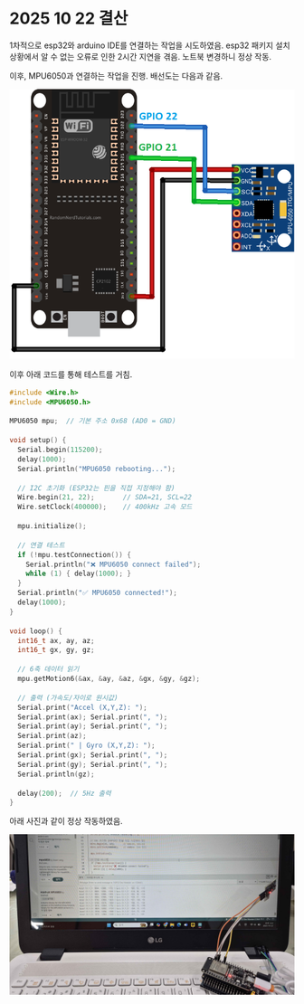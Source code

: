 # 2025 10 22 결산

1차적으로 esp32와 arduino IDE를 연결하는 작업을 시도하였음.
esp32 패키지 설치 상황에서 알 수 없는 오류로 인한 2시간 지연을 겪음.
노트북 변경하니 정상 작동.

이후, MPU6050과 연결하는 작업을 진행.
배선도는 다음과 같음.

![배선도](./img/MPU6050_ESP32_Wiring.webp)

이후 아래 코드를 통해 테스트를 거침.

```cpp
#include <Wire.h>
#include <MPU6050.h>

MPU6050 mpu;  // 기본 주소 0x68 (AD0 = GND)

void setup() {
  Serial.begin(115200);
  delay(1000);
  Serial.println("MPU6050 rebooting...");

  // I2C 초기화 (ESP32는 핀을 직접 지정해야 함)
  Wire.begin(21, 22);       // SDA=21, SCL=22
  Wire.setClock(400000);    // 400kHz 고속 모드

  mpu.initialize();

  // 연결 테스트
  if (!mpu.testConnection()) {
    Serial.println("❌ MPU6050 connect failed");
    while (1) { delay(1000); }
  }
  Serial.println("✅ MPU6050 connected!");
  delay(1000);
}

void loop() {
  int16_t ax, ay, az;
  int16_t gx, gy, gz;

  // 6축 데이터 읽기
  mpu.getMotion6(&ax, &ay, &az, &gx, &gy, &gz);

  // 출력 (가속도/자이로 원시값)
  Serial.print("Accel (X,Y,Z): ");
  Serial.print(ax); Serial.print(", ");
  Serial.print(ay); Serial.print(", ");
  Serial.print(az);
  Serial.print(" | Gyro (X,Y,Z): ");
  Serial.print(gx); Serial.print(", ");
  Serial.print(gy); Serial.print(", ");
  Serial.println(gz);

  delay(200);  // 5Hz 출력
}
```

아래 사진과 같이 정상 작동하였음.

![이미지](./img/success.jpg)
